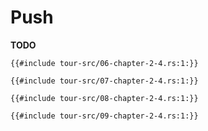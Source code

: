 # Push

**TODO**

```rust,noplaypen
{{#include tour-src/06-chapter-2-4.rs:1:}}
```

```rust,noplaypen
{{#include tour-src/07-chapter-2-4.rs:1:}}
```

```rust,noplaypen
{{#include tour-src/08-chapter-2-4.rs:1:}}
```

```rust,noplaypen
{{#include tour-src/09-chapter-2-4.rs:1:}}
```

